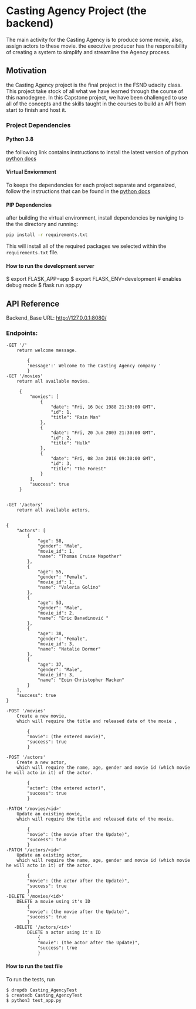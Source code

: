 # Casting Agency Project (the backend)

The main activity for the Casting Agency is to produce some movie, also, assign actors to these movie. the executive producer has the responsibility of creating a system to simplify and streamline the Agency process.

## Motivation 
the Casting Agency project is the final project in the FSND udacity class. This project take stock of all what we have learned through the course of this nanodegree. In this Capstone project, we have been challenged to use all of the concepts and the skills taught in the courses to build an API from start to finish and host it.

### Project Dependencies

#### Python 3.8

the following link contains instructions to install the latest version of python [python docs](https://docs.python.org/3/using/unix.html#getting-and-installing-the-latest-version-of-python)

#### Virtual Enviornment

To keeps the dependencies for each project separate and organaized, follow the instructions that can be found in the [python docs](https://packaging.python.org/guides/installing-using-pip-and-virtual-environments/)

#### PIP Dependencies

after building the virtual environment, install dependencies by naviging to the the directory and running:
```bash
pip install -r requirements.txt
```
This will install all of the required packages we selected within the `requirements.txt` file.

#### How to run the development server

$ export FLASK_APP=app
$ export FLASK_ENV=development # enables debug mode
$ flask run app.py


## API Reference

Backend_Base URL: http://127.0.0.1:8080/

### Endpoints:
    -GET '/'
        return welcome message.

            {
            'message':' Welcome to The Casting Agency company '
            }
    -GET '/movies'
        return all available movies.

         {
             "movies": [
                 {
                     "date": "Fri, 16 Dec 1988 21:30:00 GMT",
                     "id": 1,
                     "title": "Rain Man"
                 },
                 {
                     "date": "Fri, 20 Jun 2003 21:30:00 GMT",
                     "id": 2,
                     "title": "Hulk"
                 },
                 {
                     "date": "Fri, 08 Jan 2016 09:30:00 GMT",
                     "id": 3,
                     "title": "The Forest"
                 }
             ],
             "success": true
         }


    -GET '/actors'
        return all available actors,


    {
        "actors": [
            {
                "age": 58,
                "gender": "Male",
                "movie_id": 1,
                "name": "Thomas Cruise Mapother"
            },
            {
                "age": 55,
                "gender": "Female",
                "movie_id": 1,
                "name": "Valeria Golino"
            },
            {
                "age": 53,
                "gender": "Male",
                "movie_id": 2,
                "name": "Eric Banadinović "
            },
            {
                "age": 38,
                "gender": "Female",
                "movie_id": 3,
                "name": "Natalie Dormer"
            },
            {
                "age": 37,
                "gender": "Male",
                "movie_id": 3,
                "name": "Eoin Christopher Macken"
            }
        ],
        "success": true
    }

    -POST '/movies'
        Create a new movie,
        which will require the title and released date of the movie ,
        
            {
            "movie": (the entered movie)", 
            "success": true
            }

    -POST '/actors'
        Create a new actor,
        which will require the name, age, gender and movie id (which movie he will acto in it) of the actor.
        
            {
            "actor": (the entered actor)", 
            "success": true
            }
            
    -PATCH '/movies/<id>'
        Update an existing movie,
        which will require the title and released date of the movie.
        
            {
            "movie": (the movie after the Update)", 
            "success": true
            }
    -PATCH '/actors/<id>'
        Update an existing actor,
        which will require the name, age, gender and movie id (which movie he will acto in it) of the actor.
        
            {
            "movie": (the actor after the Update)", 
            "success": true
            }
    -DELETE '/movies/<id>'
        DELETE a movie using it's ID
            {
            "movie": (the movie after the Update)", 
            "success": true
            }
       -DELETE '/actors/<id>'
            DELETE a actor using it's ID
                {
                "movie": (the actor after the Update)", 
                "success": true
                }
#### How to run the test file 


To run the tests, run
```
$ dropdb Casting_AgencyTest
$ createdb Casting_AgencyTest
$ python3 test_app.py
